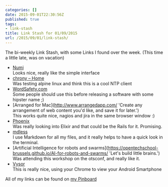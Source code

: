 ```yaml
---
categories: []
date: 2015-09-01T22:30:56Z
published: true
tags:
- link-stash
title: Link Stash for 01/09/2015
url: /2015/09/01/link-stash/
---
```


The bi-weekly Link Stash, with some Links I found over the week. (This time a little late, was on vacation)

* [Numi](http://numi.io/ 'Beautiful calculator app for Mac')   
Looks nice, really like the simple interface
* [chrony – Home](http://chrony.tuxfamily.org/ 'chrony is a versatile implementation of the Network Time Protocol (NTP). It can synchronize the system clock with NTP servers, reference clocks (e.g. GPS receiver), and manual input using wristwatch and keyboard. It can also operate as an NTPv4 (RFC 5905) server and peer to provide a time service to other computers in the network.')   
Was testing alpine linux and think this is a cool NTP client
* [WordSafety.com](http://wordsafety.com/ 'Check a name for unwanted meanings in foreign languages')   
Some people should use this before releasing a software with some hipster name ;)
* [Arranged for Mac](http://www.arrangedapp.com/ 'Create any arrangement of web content you'd like, and save it for later.')   
This works quite nice, nagios and jira in the same browser window :)
* [Phoenix](http://www.phoenixframework.org/ 'A productive web framework that does not compromise speed and maintainability')   
Was really looking into Elixir and that could be the Rails for it. Promising.
* [mdless](http://brettterpstra.com/projects/mdless/ 'I often use iTerm2 in visor mode, so is annoying. I still wanted a way to view Markdown files quickly and without cruft.')   
I use Markdown for all my files, and it really helps to have a quick look in the terminal.
* [Artificial Intelligence for robots and swarms](https://opentechschool-brussels.github.io/AI-for-robots-and-swarms/ 'Let's build little brains.')   
Was attending this workshop on the otsconf, and really like it.
* [Vysor](http://www.vysor.io/ 'A window to your Android')   
This is really nice, using your Chrome to view your Android Smartphone

All of my links can be found on [my Pinboard](https://pinboard.in/u:sangyye/t:link-stash/ 'Sangyyes Pinboard: Link Stash' )
